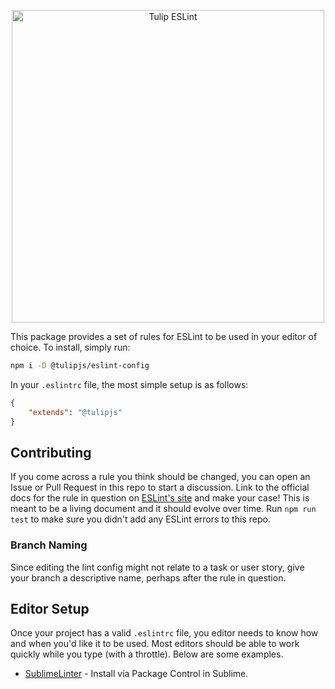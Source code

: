 <p align="center">
	<img src="https://user-images.githubusercontent.com/10063864/43960413-ecb115fa-9c7f-11e8-9e35-d59cc647e463.png" width="500" alt="Tulip ESLint">
</p>

This package provides a set of rules for ESLint to be used in your editor of choice. To install, simply run:

```bash
npm i -D @tulipjs/eslint-config
```

In your `.eslintrc` file, the most simple setup is as follows:

```json
{
	"extends": "@tulipjs"
}
```

## Contributing

If you come across a rule you think should be changed, you can open an Issue or Pull Request in this repo to start a discussion. Link to the official docs for the rule in question on [ESLint's site](https://eslint.org/) and make your case! This is meant to be a living document and it should evolve over time. Run `npm run test` to make sure you didn't add any ESLint errors to this repo.

### Branch Naming

Since editing the lint config might not relate to a task or user story, give your branch a descriptive name, perhaps after the rule in question. 

## Editor Setup

Once your project has a valid `.eslintrc` file, you editor needs to know how and when you'd like it to be used. Most editors should be able to work quickly while you type (with a throttle). Below are some examples.

- [SublimeLinter](http://sublimelinter.com/) - Install via Package Control in Sublime.
